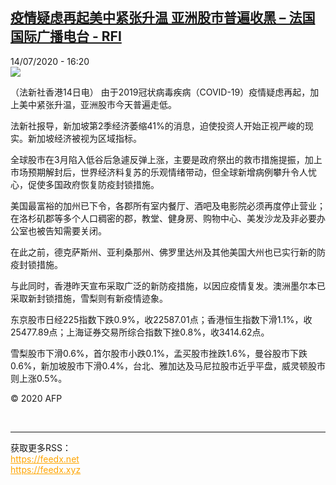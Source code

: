 <!--1594742121000-->
[疫情疑虑再起美中紧张升温 亚洲股市普遍收黑 – 法国国际广播电台 - RFI](http://www.rfi.fr//cn/contenu/20200714-%E7%96%AB%E6%83%85%E7%96%91%E8%99%91%E5%86%8D%E8%B5%B7%E7%BE%8E%E4%B8%AD%E7%B4%A7%E5%BC%A0%E5%8D%87%E6%B8%A9-%E4%BA%9A%E6%B4%B2%E8%82%A1%E5%B8%82%E6%99%AE%E9%81%8D%E6%94%B6%E9%BB%91)
------

<div>14/07/2020 - 16:20</div><img src="https://s.rfi.fr/media/display/106c1ed0-c5e7-11ea-95b7-005056a964fe/w:310/p:16x9/int0017b.200714222002.jpg"><div class="t-content__body u-clearfix"><div class="m-interstitial"></div><p>（法新社香港14日电）    由于2019冠状病毒疾病（COVID-19）疫情疑虑再起，加上美中紧张升温，亚洲股市今天普遍走低。</p><p>    法新社报导，新加坡第2季经济萎缩41%的消息，迫使投资人开始正视严峻的现实。新加坡经济被视为区域指标。</p><p>    全球股市在3月陷入低谷后急遽反弹上涨，主要是政府祭出的救市措施提振，加上市场预期解封后，世界经济料复苏的乐观情绪带动，但全球新增病例攀升令人忧心，促使多国政府恢复防疫封锁措施。</p><p>    美国最富裕的加州已下令，各郡所有室内餐厅、酒吧及电影院必须再度停止营业；在洛杉矶郡等多个人口稠密的郡，教堂、健身房、购物中心、美发沙龙及非必要办公室也被告知需要关闭。</p><p>    在此之前，德克萨斯州、亚利桑那州、佛罗里达州及其他美国大州也已实行新的防疫封锁措施。</p><p>    与此同时，香港昨天宣布采取广泛的新防疫措施，以因应疫情复发。澳洲墨尔本已采取新封锁措施，雪梨则有新疫情迹象。</p><p>    东京股市日经225指数下跌0.9%，收22587.01点；香港恒生指数下滑1.1%，收25477.89点；上海证券交易所综合指数下挫0.8%，收3414.62点。</p><p>    雪梨股市下滑0.6%，首尔股市小跌0.1%，孟买股市挫跌1.6%，曼谷股市下跌0.6%，新加坡股市下滑0.4%，台北、雅加达及马尼拉股市近乎平盘，威灵顿股市则上涨0.5%。</p><p class="t-copyright">© 2020 AFP</p>        </div><br><hr><div>获取更多RSS：<br><a href="https://feedx.net" style="color:orange" target="_blank">https://feedx.net</a> <br><a href="https://feedx.xyz" style="color:orange" target="_blank">https://feedx.xyz</a><br></div>
